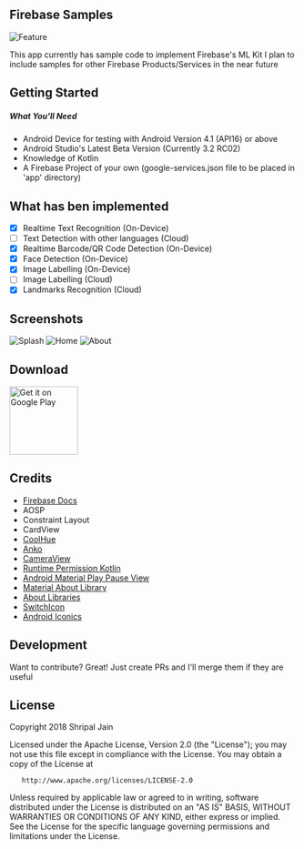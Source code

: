 ## Firebase Samples
![Feature](art/feature_graphic.png)

This app currently has sample code to implement Firebase's ML Kit
I plan to include samples for other Firebase Products/Services in the near future
## Getting Started
##### What You'll Need
- Android Device for testing with Android Version 4.1 (API16) or above
- Android Studio's Latest Beta Version (Currently 3.2 RC02)
- Knowledge of Kotlin
- A Firebase Project of your own (google-services.json file to be placed in 'app' directory)

## What has ben implemented
- [x]  Realtime Text Recognition (On-Device)
- [ ]  Text Detection with other languages (Cloud)
- [x]  Realtime Barcode/QR Code Detection (On-Device)
- [x]  Face Detection (On-Device)
- [x]  Image Labelling (On-Device)
- [ ]  Image Labelling (Cloud)
- [x] Landmarks Recognition (Cloud)

## Screenshots
![Splash](art/Screenshot_20180903-225130.png)
![Home](art/Screenshot_20180903-225141.png)
![About](art/Screenshot_20180903-225151.png)

## Download
<a href='https://play.google.com/store/apps/details?id=https://play.google.com/store/apps/details?id=com.codertainment.firebasesamples&utm_source=github&pcampaignid=MKT-Other-global-all-co-prtnr-py-PartBadge-Mar2515-1'><img alt='Get it on Google Play' src='https://play.google.com/intl/en_us/badges/images/generic/en_badge_web_generic.png' height="120"/></a>

## Credits
- [Firebase Docs](https://firebase.google.com/docs/ml-kit)
- AOSP
- Constraint Layout
- CardView
- [CoolHue](https://webkul.github.io/coolhue/)
- [Anko](https://github.com/Kotlin/anko)
- [CameraView](https://github.com/natario1/CameraView)
- [Runtime Permission Kotlin](https://github.com/florent37/RuntimePermission)
- [Android Material Play Pause View](https://github.com/OHoussein/android-material-play-pause-view)
- [Material About Library](https://github.com/daniel-stoneuk/material-about-library)
- [About Libraries](https://github.com/mikepenz/AboutLibraries)
- [SwitchIcon](https://github.com/zagum/Android-SwitchIcon)
- [Android Iconics](https://github.com/mikepenz/Android-Iconics)

## Development
Want to contribute? Great!
Just create PRs and I'll merge them if they are useful
## License
   Copyright 2018 Shripal Jain

   Licensed under the Apache License, Version 2.0 (the "License");
   you may not use this file except in compliance with the License.
   You may obtain a copy of the License at

       http://www.apache.org/licenses/LICENSE-2.0

   Unless required by applicable law or agreed to in writing, software
   distributed under the License is distributed on an "AS IS" BASIS,
   WITHOUT WARRANTIES OR CONDITIONS OF ANY KIND, either express or implied.
   See the License for the specific language governing permissions and
   limitations under the License.
